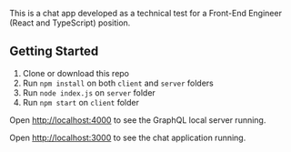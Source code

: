This is a chat app developed as a technical test for a Front-End Engineer (React and TypeScript) position.

## Getting Started

1. Clone or download this repo
2. Run `npm install` on both `client` and `server` folders
3. Run `node index.js` on `server` folder
4. Run `npm start` on `client` folder

Open [http://localhost:4000](http://localhost:4000) to see the GraphQL local server running.

Open [http://localhost:3000](http://localhost:3000) to see the chat application running.
